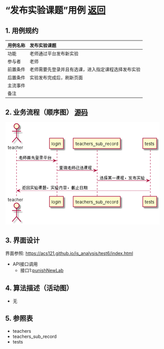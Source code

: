 # “发布实验课题”用例 [返回](./README.md)
## 1. 用例规约
|用例名称|发布实验课题|
|-------|:-------------|
|功能|老师通过平台发布新实验|
|参与者|老师|
|前置条件|老师需要先登录并且有选课，进入指定课程选择发布实验|
|后置条件|实验发布完成后，刷新页面 |
|主流事件| |
|备注| |

## 2. 业务流程（顺序图） [源码](../src/punishNewLab.puml)
![](../images/punishNewLab.png) 

## 3. 界面设计
界面参照: https://acs121.github.io/is_analysis/test6/index.html
* API接口调用
  * 接口1:[punishNewLab](../接口/punishNewLab.md)

## 4. 算法描述（活动图）
- 无

## 5. 参照表

- teachers
- teachers_sub_record
- tests
